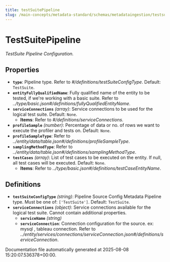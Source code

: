 ```yaml
---
title: testSuitePipeline
slug: /main-concepts/metadata-standard/schemas/metadataingestion/testsuitepipeline
---
```


# TestSuitePipeline

*TestSuite Pipeline Configuration.*

## Properties

- **`type`**: Pipeline type. Refer to *#/definitions/testSuiteConfigType*. Default: `TestSuite`.
- **`entityFullyQualifiedName`**: Fully qualified name of the entity to be tested, if we're working with a basic suite. Refer to *../type/basic.json#/definitions/fullyQualifiedEntityName*.
- **`serviceConnections`** *(array)*: Service connections to be used for the logical test suite. Default: `None`.
  - **Items**: Refer to *#/definitions/serviceConnections*.
- **`profileSample`** *(number)*: Percentage of data or no. of rows we want to execute the profiler and tests on. Default: `None`.
- **`profileSampleType`**: Refer to *../entity/data/table.json#/definitions/profileSampleType*.
- **`samplingMethodType`**: Refer to *../entity/data/table.json#/definitions/samplingMethodType*.
- **`testCases`** *(array)*: List of test cases to be executed on the entity. If null, all test cases will be executed. Default: `None`.
  - **Items**: Refer to *../type/basic.json#/definitions/testCaseEntityName*.
## Definitions

- **`testSuiteConfigType`** *(string)*: Pipeline Source Config Metadata Pipeline type. Must be one of: `['TestSuite']`. Default: `TestSuite`.
- **`serviceConnections`** *(object)*: Service connections available for the logical test suite. Cannot contain additional properties.
  - **`serviceName`** *(string)*
  - **`serviceConnection`**: Connection configuration for the source. ex: mysql , tableau connection. Refer to *../entity/services/connections/serviceConnection.json#/definitions/serviceConnection*.


Documentation file automatically generated at 2025-08-08 15:20:07.536378+00:00.
